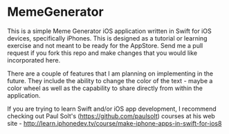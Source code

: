 MemeGenerator
=============

This is a simple Meme Generator iOS application written in Swift for iOS devices, specifically iPhones.  This is designed
as a tutorial or learning exercise and not meant to be ready for the AppStore.  Send me a pull request if you fork this 
repo and make changes that you would like incorporated here.  

There are a couple of features that I am planning on implementing in the future. They include the ability to change the color of the text - maybe a color wheel as well as the capability to share directly from within the application.

If you are trying to learn Swift and/or iOS app development, I recommend checking out Paul Solt's (https://github.com/paulsolt) courses at his web site - http://learn.iphonedev.tv/course/make-iphone-apps-in-swift-for-ios8

